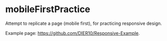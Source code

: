 # mobileFirstPractice
Attempt to replicate a page (mobile first), for practicing responsive design.

Example page: https://github.com/DIER10/Responsive-Example.
